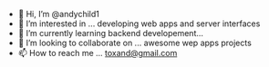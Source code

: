 - 👋 Hi, I’m @andychild1
- 👀 I’m interested in ... developing web apps and server interfaces
- 🌱 I’m currently learning backend developement...
- 💞️ I’m looking to collaborate on ... awesome wep apps projects
- 📫 How to reach me ... toxand@gmail.com

<!---
andychild1/andychild1 is a ✨ special ✨ repository because its `README.md` (this file) appears on your GitHub profile.
You can click the Preview link to take a look at your changes.
--->
